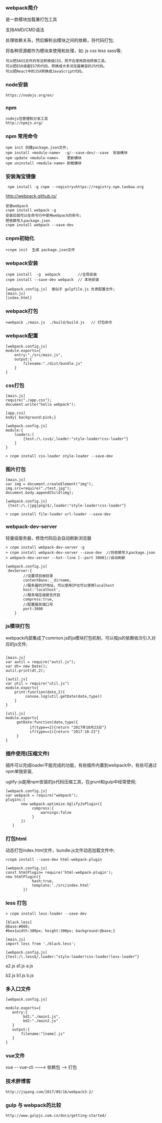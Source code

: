 ### webpack简介

是一款模块加载兼打包工具

支持AMD/CMD语法

处理依赖关系，然后解析出模块之间的依赖，将代码打包;

将各种资源都作为模块来使用和处理，如: js css less sass等;

```
可以把SASS文件的写法转换成CSS，而不在使用其他转换工具。
可以把ES6或者ES7的代码，转换成大多浏览器兼容的JS代码。
可以把React中的JSX转换成JavaScript代码。
```



### node安装

```
https://nodejs.org/en/
```



### npm

```
nodejs包管理和分发工具
http://npmjs.org/
```



### npm 常用命令

```
npm init 创建package.json文件;
npm install <module-name>  -g/--save-dev/--save  安装模块
npm update <module-name>    更新模块
npm uninstall <module-name> 卸载模块
```



### 安装淘宝镜像

```
 npm install -g cnpm --registry=https://registry.npm.taobao.org
```



http://webpack.github.io/

```
安装webpack
cnpm install webpack -g
安装后就可以在命令行中使用webpack的命令;
把依赖写入package.json
cnpm install webpack --save-dev
```



### cnpm初始化

````
>cnpm init  生成 package.json文件
````



### webpack安装

```
cnpm install  -g  webpack        //全局安装
cnpm install --save-dev webpack  // 本地安装

[webpack.config.js]  类似于 gulpfile.js 负责配置文件;
[main.js]
[index.html]
```



### webpack打包

```
>webpack ./main.js  ./build/build.js   // 打包命令
```



### webpack配置

````
[webpack.config.js] 
module.exports={
    entry:"./src/main.js",
    output:{
        filename:"./dist/bundle.js"
    }
}
````



### css打包

```
[main.js]
require("./app.css");
document.write("hello webpack");

[app.css]
body{ background:pink;}

[webpack.config.js]
module:{
    loaders:[
        {test:/\.css$/,loader:"style-loader!css-loader"}
    ]
}

> cnpm install css-loader style-loader --save-dev
```



### 图片打包

```
[main.js]
var img = document.createElement("img");
img.src=require("./test.jpg");
document.body.appendChild(img);

[webpack.config.js]
 {test:/\.(jpg|png)$/,loader:"style-loader!css-loader"}
 
> cnpm install file-loader url-loader --save-dev
```





### webpack-dev-server

轻量级服务器，修改代码后会自动刷新浏览器

```
> cnpm install webpack-dev-server -g
> cnpm install webpack-dev-server --save-dev  //将依赖写入package.json
> webpack-dev-server --hot--line [--port 3000]//自动刷新

[webpack.config.js]
 devServer:{
        //设置项目根目录
        contentBase:__dirname,
        //服务器的IP地址，可以使用IP也可以使用localhost
        host:'localhost',
        //服务端压缩是否开启
        compress:true,
        //配置服务端口号
        port:3000
    }
```



### js模块打包

webpack内部集成了common.js的js模块打包机制，可以按js的依赖依次引入对应的js文件;

````

[main.js]
var autil = require("autil.js");
var dt= new Date();
autil.print(dt,2);

[autil.js]
var util = require("util.js")
module.exports{
    print:function(date,2){
         consoe.log(util.getDate(date,type))
    }
}

[util.js]
module.exports{
     getDate:function(date,type){
           if(type==2){return "2017年10月23日"}
           if(type==1){return "2017-10-23"}
     }
}
````



### 插件使用(压缩文件) 

插件可以完成loader不能完成的功能，有些插件内置到webpack中，有些可通过npm单独安装,

uglify-js是用npm安装的js代码压缩工具，在grunt和gulp中经常使用;

```
[webpack.config.js]
var webpack = require("webpack");
plugins:[
       new webpack.optimize.UglifyJsPlugin({
            compress:{
                warnings:false
            }
       })
   ]
```



### 打包html  

动态打包index.html文件，bundle.js文件动态加载文件中;

```
>cnpm install --save-dev html-webpack-plugin 

[webpack.config.js]
const htmlPlugin= require('html-webpack-plugin');
new htmlPlugin({
            hash:true,
            template:'./src/index.html'
        })
```



### less 打包

```
> cnpm install less-loader --save-dev

[black.less]
@base:#000;
#box{width:300px; height:300px; background:@base;}

[main.js] 	
import less from './black.less';

[webpack.config.js]
{test:/\.less$/,loader:"style-loader!css-loader!less-loader"}
```

a2.js  a1.js  a.js

b2.js b1.js b.js

### 多入口文件

```
[webpack.config.js]

module.exports={
   entry:{
        bd1:"./main1.js",
        bd2:"./main2.js"
   }
   output:{
       filename:"[name].js"
   }
}
```



### vue文件

vue  --  vue-cli  ---> 依赖包  --> 打包

### 技术胖博客

```
http://jspang.com/2017/09/16/webpack3-2/
```



### gulp 与 webpack的比较

```
http://www.gulpjs.com.cn/docs/getting-started/
```



